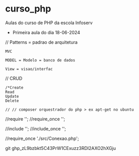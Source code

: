 # curso_php
Aulas do curso de PHP da escola Infoserv
- Primeira aula do dia 18-06-2024

// Patterns = padrao de arquitetura

    MVC

    MODEL = Modelo = banco de dados

    View = visao/interfac

// CRUD

    /*Create
    Read
    Update
    Delete

    // // composer orquestrador do php > ex apt-get no ubuntu

//require '';
//require_once ''; 

//include '';
//include_once ''; 


//require_once './src/Conexao.php';

git ghp_zL9bzbkt5C43PrW1CExuzz3RDI2AXO2hXGju
